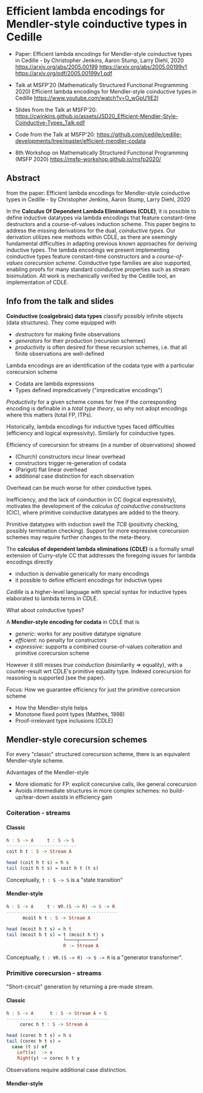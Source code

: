 # Efficient lambda encodings for Mendler-style coinductive types in Cedille

* Paper: Efficient lambda encodings for Mendler-style coinductive types in Cedille - by Christopher Jenkins, Aaron Stump, Larry Diehl, 2020
https://arxiv.org/abs/2005.00199
https://arxiv.org/abs/2005.00199v1
https://arxiv.org/pdf/2005.00199v1.pdf

* Talk at MSFP'20 (Mathematically Structured Functional Programming 2020)
Efficient lambda encodings for Mendler-style coinductive types in Cedille
https://www.youtube.com/watch?v=O_wGpU1IE2I

* Slides from the Talk at MSFP'20:
https://cwjnkins.github.io/assets/JSD20_Efficient-Mendler-Style-Coinductive-Types_Talk.pdf

* Code from the Talk at MSFP'20:
https://github.com/cedille/cedille-developments/tree/master/efficient-mendler-codata

* 8th Workshop on Mathematically Structured Functional Programming (MSFP 2020)
https://msfp-workshop.github.io/msfp2020/


## Abstract
from the paper: Efficient lambda encodings for Mendler-style coinductive types in Cedille - by Christopher Jenkins, Aaron Stump, Larry Diehl, 2020

In the **Calculus Of Dependent Lambda Eliminations (CDLE)**, it is possible to define inductive datatypes via lambda encodings that feature constant-time destructors and a course-of-values induction scheme. This paper begins to address the missing derivations for the dual, *coinductive types*. Our derivation utilizes new methods within CDLE, as there are seemingly fundamental difficulties in adapting previous known approaches for deriving inductive types. The lambda encodings we present implementing coinductive types feature constant-time constructors and a *course-of-values corecursion scheme*. Coinductive type families are also supported, enabling proofs for many standard coinductive properties such as stream bisimulation. All work is mechanically verified by the Cedille tool, an implementation of CDLE.

## Info from the talk and slides

**Coinductive (coalgebraic) data types** classify possibly infinite objects (data structures). They come equipped with
- *destructors* for making finite observations
- *generators* for their production (recursion schemes)
- *productivity* is often desired for these recursion schemes, i.e. that all finite observations are well-defined

Lambda encodings are an identification of the codata type with a particular corecursion scheme
- Codata are lambda expressions
- Types defined impredicatively ("impredicative encodings")

*Productivity* for a given scheme comes for free if the corresponding encoding is definable in a *total type theory*, so why not adopt encodings where this matters (total FP, ITPs).

Historically, lambda encodings for inductive types faced difficulties (efficiency and logical expressivity). Similarly for coinductive types.

Efficiency of corecursion for streams (in a number of observations) showed
- (Church) constructors incur linear overhead
- constructors trigger re-generation of codata
- (Parigot) flat linear overhead
- additional case distinction for each observation

Overhead can be much worse for other coinductive types.

Inefficiency, and the lack of coinduction in CC (logical expressivity), motivates the development of the *calculus of coinductive constructions* (CIC), where primitive coinductive datatypes are added to the theory.

Primitive datatypes with induction swell the *TCB* (positivity checking, possibly termination checking). Support for more expressive corecursion schemes may require further changes to the meta-theory.

The **calculus of dependent lambda eliminations (CDLE)** is a formally small extension of Curry-style CC that addresses the foregoing issues for lambda encodings directly
- induction is derivable generically for many encodings
- it possible to define efficient encodings for inductive types

*Cedille* is a higher-level language with special syntax for inductive types elaborated to lambda terms in CDLE.

What about coinductive types?

A **Mendler-style encoding for codata** in CDLE that is
- *generic*: works for any positive datatype signature
- *efficient*: no penalty for constructors
- *expressive*: supports a combined course-of-values coiteration and primitive corecursion scheme

However it still misses *true coinduction* (bisimilarity ⇒ equality), with a counter-result wrt CDLE's primitive equality type. Indexed corecursion for reasoning is supported (see the paper).

Focus: How we guarantee efficiency for just the primitive corecursion scheme
- How the Mendler-style helps
- Monotone fixed point types (Matthes, 1998)
- Proof-irrelevant type inclusions (CDLE)

## Mendler-style corecursion schemes

For every "classic" structured corecursion scheme, there is an equivalent Mendler-style scheme.

Advantages of the Mendler-style
- More idiomatic for FP:
  explicit corecursive calls, like general corecursion
- Avoids intermediate structures in more complex schemes: 
  no build-up/tear-down assists in efficiency gain

### Coiteration - streams

#### Classic

```hs
h : S -> A     t : S -> S
--------------------------
coit h t : S -> Stream A

head (coit h t s) = h s
tail (coit h t s) = coit h t (t s)
```

Conceptually, `t : S -> S` is a "state transition"

#### Mendler-style

```hs
h : S -> A     t : ∀R.(S -> R) -> S -> R
-----------------------------------------
      mcoit h t : S -> Stream A

head (mcoit h t s) = h t
tail (mcoit h t s) = t (mcoit h t) s
                     └────┬──────┘
                     R := Stream A
```

Conceptually, `t : ∀R.(S -> R) -> S -> R` is a "generator transformer".

### Primitive corecursion - streams

"Short-circuit" generation by returning a pre-made stream.

#### Classic

```hs
h : S -> A      t : S -> Stream A + S
--------------------------------------
     corec h t : S -> Stream A

head (corec h t s) = h s
tail (corec h t s) =
  case (t s) of
    Left(x)  -> x
    Right(y) -> corec h t y
```

Observations require additional case distinction.

#### Mendler-style
